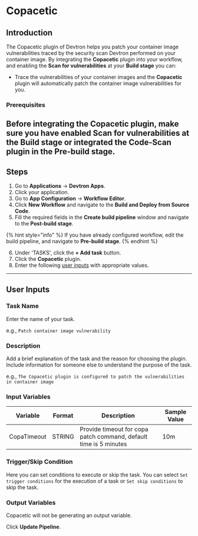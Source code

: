 # Copacetic

## Introduction
The Copacetic plugin of Devtron helps you patch your container image vulnerabilities traced by the security scan Devtron performed on your container image. By integrating the **Copacetic** plugin into your workflow, and enabling the **Scan for vulnerabilities** at your **Build stage** you can:
- Trace the vulnerabilities of your container images and the **Copacetic** plugin will automatically patch the container image vulnerabilities for you.

### Prerequisites
Before integrating the **Copacetic** plugin, make sure you have enabled **Scan for vulnerabilities** at the **Build stage** or integrated the **Code-Scan** plugin in the **Pre-build stage**.
---

## Steps
1. Go to **Applications** → **Devtron Apps**.
2. Click your application.
3. Go to **App Configuration** → **Workflow Editor**.
4. Click **New Workflow** and navigate to the **Build and Deploy from Source Code**.
5. Fill the required fields in the **Create build pipeline** window and navigate to the **Post-build stage**.

{% hint style="info" %}
If you have already configured workflow, edit the build pipeline, and navigate to **Pre-build stage**.
{% endhint %}

6. Under 'TASKS', click the **+ Add task** button.
7. Click the **Copacetic** plugin.
8. Enter the following [user inputs](#user-inputs) with appropriate values.

---

## User Inputs

### Task Name
Enter the name of your task.

e.g., `Patch container image vulnerability`

### Description
Add a brief explanation of the task and the reason for choosing the plugin. Include information for someone else to understand the purpose of the task.

e.g., `The Copacetic plugin is configured to patch the vulnerabilities in container image`

### Input Variables

| Variable                 | Format       | Description | Sample Value |
| ------------------------ | ------------ | ----------- | ------------ |
|   CopaTimeout            | STRING       | Provide timeout for copa patch command, default time is 5 minutes | 10m |


### Trigger/Skip Condition
Here you can set conditions to execute or skip the task. You can select `Set trigger conditions` for the execution of a task or `Set skip conditions` to skip the task.

### Output Variables
Copacetic will not be generating an output variable.

Click **Update Pipeline**.


